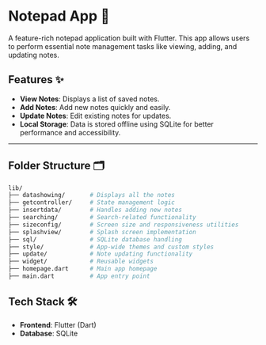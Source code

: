 # Notepad App 📝  

A feature-rich notepad application built with Flutter. This app allows users to perform essential note management tasks like viewing, adding, and updating notes.  

## Features ✨  
- **View Notes**: Displays a list of saved notes.  
- **Add Notes**: Add new notes quickly and easily.  
- **Update Notes**: Edit existing notes for updates.  
- **Local Storage**: Data is stored offline using SQLite for better performance and accessibility.  

---

## Folder Structure 🗂️  

```bash
lib/
├── datashowing/       # Displays all the notes
├── getcontroller/     # State management logic
├── insertdata/        # Handles adding new notes
├── searching/         # Search-related functionality
├── sizeconfig/        # Screen size and responsiveness utilities
├── splashview/        # Splash screen implementation
├── sql/               # SQLite database handling
├── style/             # App-wide themes and custom styles
├── update/            # Note updating functionality
├── widget/            # Reusable widgets
├── homepage.dart      # Main app homepage
├── main.dart          # App entry point
```
## Tech Stack 🛠️  

- **Frontend**: Flutter (Dart)  
- **Database**: SQLite  
